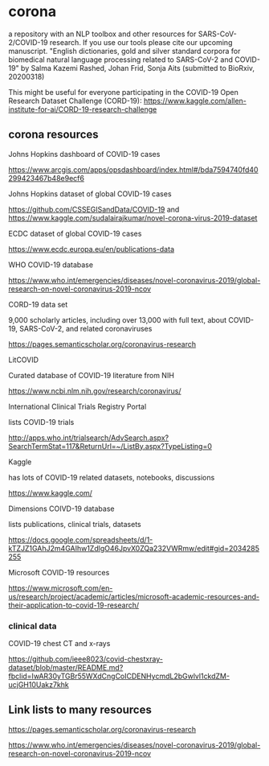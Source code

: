 # corona
a repository with an NLP toolbox and other resources for SARS-CoV-2/COVID-19 research. If you use our tools please cite our upcoming manuscript. 
 "English dictionaries, gold and silver standard corpora for biomedical natural language processing related to SARS-CoV-2 and COVID-19" by Salma Kazemi Rashed, Johan Frid, Sonja Aits (submitted to BioRxiv, 20200318)
 
 
This might be useful for everyone participating in the COVID-19 Open Research Dataset Challenge (CORD-19): https://www.kaggle.com/allen-institute-for-ai/CORD-19-research-challenge


## corona resources
Johns Hopkins dashboard of COVID-19 cases 

https://www.arcgis.com/apps/opsdashboard/index.html#/bda7594740fd40299423467b48e9ecf6

Johns Hopkins dataset of global COVID-19 cases

https://github.com/CSSEGISandData/COVID-19 and https://www.kaggle.com/sudalairajkumar/novel-corona-virus-2019-dataset


ECDC dataset of global COVID-19 cases

https://www.ecdc.europa.eu/en/publications-data

WHO COVID-19 database

https://www.who.int/emergencies/diseases/novel-coronavirus-2019/global-research-on-novel-coronavirus-2019-ncov

CORD-19 data set

9,000 scholarly articles, including over 13,000 with full text, about COVID-19, SARS-CoV-2, and related coronaviruses

https://pages.semanticscholar.org/coronavirus-research

LitCOVID

Curated database of COVID-19 literature from NIH

https://www.ncbi.nlm.nih.gov/research/coronavirus/

International Clinical Trials Registry Portal

lists COVID-19 trials

http://apps.who.int/trialsearch/AdvSearch.aspx?SearchTermStat=117&ReturnUrl=~/ListBy.aspx?TypeListing=0

Kaggle

has lots of COVID-19 related datasets, notebooks, discussions

https://www.kaggle.com/

Dimensions COIVD-19 database

lists publications, clinical trials, datasets

https://docs.google.com/spreadsheets/d/1-kTZJZ1GAhJ2m4GAIhw1ZdlgO46JpvX0ZQa232VWRmw/edit#gid=2034285255

Microsoft COVID-19 resources

https://www.microsoft.com/en-us/research/project/academic/articles/microsoft-academic-resources-and-their-application-to-covid-19-research/


### clinical data
COVID-19 chest CT and x-rays

https://github.com/ieee8023/covid-chestxray-dataset/blob/master/README.md?fbclid=IwAR30yTGBr55WXdCngCoICDENHycmdL2bGwlvl1ckdZM-ucjGH10Uakz7khk



## Link lists to many resources
https://pages.semanticscholar.org/coronavirus-research

https://www.who.int/emergencies/diseases/novel-coronavirus-2019/global-research-on-novel-coronavirus-2019-ncov
